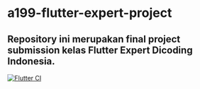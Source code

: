 # a199-flutter-expert-project

Repository ini merupakan final project submission kelas Flutter Expert Dicoding Indonesia.
---

[![Flutter CI](https://github.com/fepriyadi/dicoding-flutter-expert/actions/workflows/dart_config.yml/badge.svg?branch=main)](https://github.com/fepriyadi/dicoding-flutter-expert/actions/workflows/dart_config.yml)


